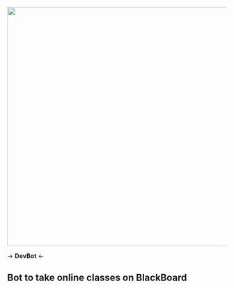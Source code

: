 <p align="center">
  <img width="650" height="550" src="https://images.creativemarket.com/0.1.0/ps/6716326/300/200/m2/fpnw/wm0/logo-file-38-.jpg?1563763081&s=07e562c081d8367cd0f4c7fdec2e1ab2">
  
</p>

 -> **DevBot** <-

## Bot to take online classes on BlackBoard
